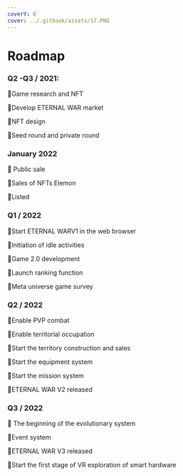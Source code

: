 ```yaml
---
coverY: 0
cover: ../.gitbook/assets/17.PNG
---
```


# Roadmap

### Q2 -Q3 / 2021:

Game research and NFT

Develop ETERNAL WAR market

NFT design

Seed round and private round

### January 2022

 Public sale

Sales of NFTs Elemon

Listed

### Q1 / 2022

Start ETERNAL WARV1 in the web browser

Initiation of idle activities

Game 2.0 development

Launch ranking function

Meta universe game survey

### Q2 / 2022

Enable PVP combat

Enable territorial occupation

Start the territory construction and sales

Start the equipment system

Start the mission system

ETERNAL WAR V2 released

### Q3 / 2022

 The beginning of the evolutionary system

Event system

ETERNAL WAR V3 released

Start the first stage of VR exploration of smart hardware
